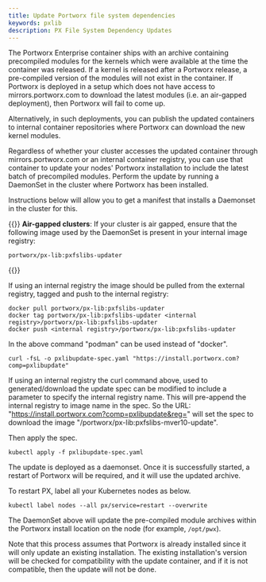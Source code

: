 ```yaml
---
title: Update Portworx file system dependencies
keywords: pxlib
description: PX File System Dependency Updates
---
```


The Portworx Enterprise container ships with an archive containing precompiled modules for the kernels which were available at the time the container was released. If a kernel is released after a Portworx release, a pre-compiled version of the modules will not exist in the container. If Portworx is deployed in a setup which does not have access to mirrors.portworx.com to download the latest modules (i.e. an air-gapped deployment), then Portworx will fail to come up.

Alternatively, in such deployments, you can publish the updated containers to internal container repositories where Portworx can download the new kernel modules.

Regardless of whether your cluster accesses the updated container through mirrors.portworx.com or an internal container registry, you can use that container to update your nodes' Portworx installation to include the latest batch of precompiled modules. Perform the update  by running a DaemonSet in the cluster where Portworx has been installed.

Instructions below will allow you to get a manifest that installs a Daemonset in the cluster for this.

{{<info>}} **Air-gapped clusters**: If your cluster is air gapped, ensure that the following image used by the DaemonSet is present in your internal image registry:

```text
portworx/px-lib:pxfslibs-updater
```
{{</info>}}

If using an internal registry the image should be pulled from the external registry, tagged and push to the internal registry:

```text
docker pull portworx/px-lib:pxfslibs-updater
docker tag portworx/px-lib:pxfslibs-updater <internal registry>/portworx/px-lib:pxfslibs-updater
docker push <internal registry>/portworx/px-lib:pxfslibs-updater
```
In the above command "podman" can be used instead of "docker".

```text
curl -fsL -o pxlibupdate-spec.yaml "https://install.portworx.com?comp=pxlibupdate"
```

If using an internal registry the curl command above, used to generated/download the update spec can be modified to include a parameter to specify the internal registry name.  This will pre-append the internal registry to image name in the spec.  So the URL: "https://install.portworx.com?comp=pxlibupdate&reg=<internal registry>" will set the spec to download the image "<internal registry>/portworx/px-lib:pxfslibs-mver10-update".

Then apply the spec.

```text
kubectl apply -f pxlibupdate-spec.yaml
```

The update is deployed as a daemonset.  Once it is successfully started, a restart of Portworx will be required, and it will use the updated archive.

To restart PX, label all your Kubernetes nodes as below.

```text
kubectl label nodes --all px/service=restart --overwrite
```

The DaemonSet above will update the pre-compiled module archives within the Portworx install location on the node (for example, `/opt/pwx`).

Note that this process assumes that Portworx is already installed since it will only update an existing installation.  The existing installation's version will be checked for compatibility with the update container, and if it is not compatible, then the update will not be done.
